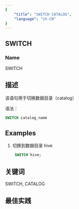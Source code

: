 ```yaml
---
{
    "title": "SWITCH CATALOG",
    "language": "zh-CN"
}
---
```


<!--
Licensed to the Apache Software Foundation (ASF) under one
or more contributor license agreements.  See the NOTICE file
distributed with this work for additional information
regarding copyright ownership.  The ASF licenses this file
to you under the Apache License, Version 2.0 (the
"License"); you may not use this file except in compliance
with the License.  You may obtain a copy of the License at

  http://www.apache.org/licenses/LICENSE-2.0

Unless required by applicable law or agreed to in writing,
software distributed under the License is distributed on an
"AS IS" BASIS, WITHOUT WARRANTIES OR CONDITIONS OF ANY
KIND, either express or implied.  See the License for the
specific language governing permissions and limitations
under the License.
-->

## SWITCH

### Name
SWITCH


## 描述

该语句用于切换数据目录（catalog）

语法：

```sql
SWITCH catalog_name
```

## Examples

1. 切换到数据目录 hive

   ```sql
  	SWITCH hive;
  	```

## 关键词

SWITCH, CATALOG

## 最佳实践

